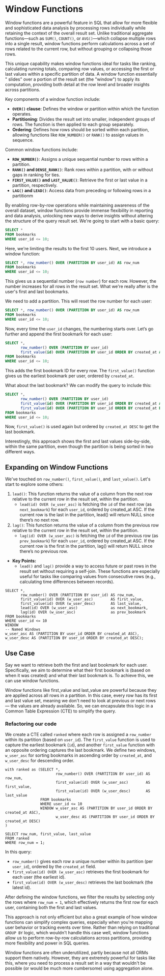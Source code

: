 # Window Functions

Window functions are a powerful feature in SQL that allow for more flexible and sophisticated data analysis by
processing rows individually while retaining the context of the overall result set. Unlike traditional aggregate
functions—such as `SUM()`, `COUNT()`, or `AVG()`—which collapse multiple rows into a single result, window functions
perform calculations across a set of rows related to the current row, but without grouping or collapsing those rows.

This unique capability makes window functions ideal for tasks like ranking, calculating running totals, comparing row
values, or accessing the first or last values within a specific partition of data. A window function essentially "
slides" over a portion of the result set (the "window") to apply its computation, providing both detail at the row level
and broader insights across partitions.

Key components of a window function include:

- **`OVER()` clause**: Defines the window or partition within which the function operates.
- **Partitioning**: Divides the result set into smaller, independent groups of rows. The function is then applied to
  each group separately.
- **Ordering**: Defines how rows should be sorted within each partition, allowing functions like `ROW_NUMBER()` or
  `RANK()` to assign values in sequence.

Common window functions include:

- **`ROW_NUMBER()`**: Assigns a unique sequential number to rows within a partition.
- **`RANK()` and `DENSE_RANK()`**: Rank rows within a partition, with or without gaps in ranking for ties.
- **`FIRST_VALUE()` and `LAST_VALUE()`**: Retrieve the first or last value in a partition, respectively.
- **`LAG()` and `LEAD()`**: Access data from preceding or following rows in a partitionm

By enabling row-by-row operations while maintaining awareness of the overall dataset, window functions provide immense
flexibility in reporting and data analysis, unlocking new ways to derive insights without altering the structure of the
query result set. We're going to start with a basic query:

```sql
SELECT *
FROM bookmarks
WHERE user_id <= 10;
```

Here, we're limiting the results to the first 10 users. Next, we introduce a window function:

```sql
SELECT *, row_number() OVER (PARTITION BY user_id) AS row_num
FROM bookmarks
WHERE user_id <= 10;
```

This gives us a sequential number (`row number`) for each row. However, the number increases for all rows in the result
set. What we're really after is the user's first and last bookmarks.

We need to add a partition. This will reset the row number for each user:

```sql
SELECT *, row_number() OVER (PARTITION BY user_id) AS row_num
FROM bookmarks
WHERE user_id <= 10;
```

Now, every time the `user_id` changes, the numbering starts over. Let’s go further and append the first bookmark for
each user:

```sql
SELECT *,
       row_number() OVER (PARTITION BY user_id)                            AS row_num,
       first_value(id) OVER (PARTITION BY user_id ORDER BY created_at ASC) AS first_value
FROM bookmarks
WHERE user_id <= 10;
```

This adds the first bookmark ID for every row. The `first_value()` function gives us the earliest bookmark per user,
ordered by `created_at`.

What about the last bookmark? We can modify the query to include this:

```sql
SELECT *,
       row_number() OVER (PARTITION BY user_id)                             AS row_num,
       first_value(id) OVER (PARTITION BY user_id ORDER BY created_at ASC)  AS first_value,
       first_value(id) OVER (PARTITION BY user_id ORDER BY created_at DESC) AS last_value
FROM bookmarks
WHERE user_id <= 10;
```

Now, `first_value()` is used again but ordered by `created_at DESC` to get the last bookmark.

Interestingly, this approach shows the first and last values side-by-side, within the same partition, even though the
partition is being sorted in two different ways.

## Expanding on Window Functions

We've touched on `row_number()`, `first_value()`, and `last_value()`. Let's start to explore some others:

1. `lead()`: This function returns the value of a column from the next row relative to the current row in the result
   set, within the partition.
    - `lead(id) OVER (w_user_asc)` is fetching the `id` of the next row (as `next_bookmark`) for each `user_id`, ordered
      by created_at ASC. If the current row is the last in the partition, lead() will return NULL since there’s no next
      row.
2. `lag()`: This function returns the value of a column from the previous row relative to the current row in the result
   set, within the partition.
    - `lag(id) OVER (w_user_asc)` is fetching the `id` of the previous row (as `prev_bookmark`) for each `user_id`,
      ordered by created_at ASC. If the current row is the first in the partition, lag() will return NULL since there’s
      no previous row.

- **Key Points:**
    - `lead()` and `lag()` provide a way to access future or past rows in the result set without requiring a self-join.
      These functions are especially useful for tasks like comparing values from consecutive rows (e.g., calculating
      time differences between records).

```sqlite
SELECT *,
       row_number() OVER (PARTITION BY user_id) AS row_num,
       first_value(id) OVER (w_user_asc)        AS first_value,
       first_value(id) OVER (w_user_desc)       AS last_value,
       lead(id) OVER (w_user_asc)               as next_bookmark,
       lag(id) OVER (w_user_asc)                as prev_bookmark
FROM bookmarks
WHERE user_id <= 10
WINDOW
-- Named Windows 
w_user_asc AS (PARTITION BY user_id ORDER BY created_at ASC),
w_user_desc AS (PARTITION BY user_id ORDER BY created_at DESC);
```

## Use Case

Say we want to retrieve both the first and last bookmark for each user. Specifically, we aim to determine what their first
bookmark is (based on when it was created) and what their last bookmark is. To achieve this, we can use window
functions.

Window functions like first_value and last_value are powerful because they are applied across all rows in a partition.
In this case, every row has its first and last value set, meaning we don't need to look at previous or next rows — the
values are already available. So, we can encapsulate this logic in a Common Table Expression (CTE) to simplify the
query.

### Refactoring our code

We create a CTE called `ranked` where each row is assigned a `row_number` within its partition (based on `user_id`). The
`first_value` function is used to capture the earliest bookmark (`id`), and another `first_value` function with an opposite
ordering captures the last bookmark. We define two windows, `w_user_asc` for sorting bookmarks in ascending order by
`created_at`, and `w_user_desc` for descending order.

```sqlite
with ranked as (SELECT *,
                       row_number() OVER (PARTITION BY user_id) AS row_num,
                       first_value(id) OVER (w_user_asc)        AS first_value,
                       first_value(id) OVER (w_user_desc)       AS last_value
                FROM bookmarks
                WHERE user_id <= 10
                WINDOW w_user_asc AS (PARTITION BY user_id ORDER BY created_at ASC),
                       w_user_desc AS (PARTITION BY user_id ORDER BY created_at DESC)
)

SELECT row_num, first_value, last_value
FROM ranked
WHERE row_num = 1;
```

In this query:

- `row_number()` gives each row a unique number within its partition (per `user_id`), ordered by the `created_at` field.
- `first_value(id) OVER (w_user_asc)` retrieves the first bookmark for each user (the earliest id).
- `first_value(id) OVER (w_user_desc)` retrieves the last bookmark (the latest id).

After defining the window functions, we filter the results by selecting only the rows where `row_num = 1`, which
effectively returns the first row for each user, containing both the first and last values.

This approach is not only efficient but also a great example of how window functions can simplify complex queries,
especially when you're mapping user behavior or tracking events over time. Rather than relying on traditional `GROUP BY`
logic, which wouldn't handle this case well, window functions allow us to perform row-by-row calculations across
partitions, providing more flexibility and power in SQL queries.

Window functions are often underutilized, partly because not all ORMs support them natively. However, they are extremely
powerful for tasks like this, where you need to process a result set in a way that wouldn't be possible (or would be
much more cumbersome) using aggregation alone.
